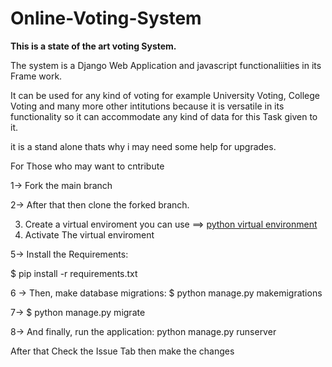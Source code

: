 # Online-Voting-System

**This is a state of the art voting System.**

The system is a Django Web Application and javascript functionaliities in its Frame work. 

It can be used for any kind of voting for example University Voting, College Voting and many more other intitutions because 
it is versatile in its functionality so it can accommodate any kind of data for this Task given to it.

it is a stand alone thats why i may need some help for upgrades.

For Those who may want to cntribute 

  1-> Fork the main branch
  
  2-> After that then clone the forked branch.
  
  3. Create a virtual enviroment you can use ==>  [python virtual environment](https://packaging.python.org/guides/installing-using-pip-and-virtual-environments/) 
  4. Activate The virtual enviroment 

  5-> Install the Requirements:
  
  $ pip install -r requirements.txt
  
  6 -> Then, make database migrations: 
  $ python manage.py makemigrations
  
  7-> $ python manage.py migrate
  
  8-> And finally, run the application: python manage.py runserver

After that Check the Issue Tab then  make the changes 
